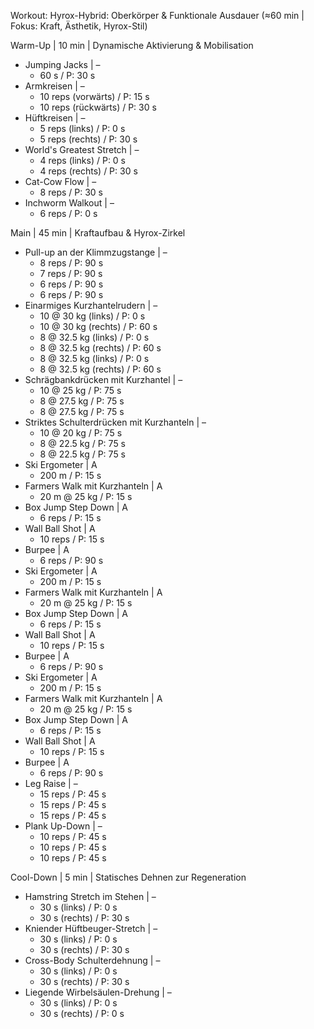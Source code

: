 Workout: Hyrox-Hybrid: Oberkörper & Funktionale Ausdauer (≈60 min | Fokus: Kraft, Ästhetik, Hyrox-Stil)

Warm-Up | 10 min | Dynamische Aktivierung & Mobilisation
- Jumping Jacks | –
    - 60 s / P: 30 s
- Armkreisen | –
    - 10 reps (vorwärts) / P: 15 s
    - 10 reps (rückwärts) / P: 30 s
- Hüftkreisen | –
    - 5 reps (links) / P: 0 s
    - 5 reps (rechts) / P: 30 s
- World's Greatest Stretch | –
    - 4 reps (links) / P: 0 s
    - 4 reps (rechts) / P: 30 s
- Cat-Cow Flow | –
    - 8 reps / P: 30 s
- Inchworm Walkout | –
    - 6 reps / P: 0 s

Main | 45 min | Kraftaufbau & Hyrox-Zirkel
- Pull-up an der Klimmzugstange | –
    - 8 reps / P: 90 s
    - 7 reps / P: 90 s
    - 6 reps / P: 90 s
    - 6 reps / P: 90 s
- Einarmiges Kurzhantelrudern | –
    - 10 @ 30 kg (links) / P: 0 s
    - 10 @ 30 kg (rechts) / P: 60 s
    - 8 @ 32.5 kg (links) / P: 0 s
    - 8 @ 32.5 kg (rechts) / P: 60 s
    - 8 @ 32.5 kg (links) / P: 0 s
    - 8 @ 32.5 kg (rechts) / P: 60 s
- Schrägbankdrücken mit Kurzhantel | –
    - 10 @ 25 kg / P: 75 s
    - 8 @ 27.5 kg / P: 75 s
    - 8 @ 27.5 kg / P: 75 s
- Striktes Schulterdrücken mit Kurzhanteln | –
    - 10 @ 20 kg / P: 75 s
    - 8 @ 22.5 kg / P: 75 s
    - 8 @ 22.5 kg / P: 75 s
- Ski Ergometer | A
    - 200 m / P: 15 s
- Farmers Walk mit Kurzhanteln | A
    - 20 m @ 25 kg / P: 15 s
- Box Jump Step Down | A
    - 6 reps / P: 15 s
- Wall Ball Shot | A
    - 10 reps / P: 15 s
- Burpee | A
    - 6 reps / P: 90 s
- Ski Ergometer | A
    - 200 m / P: 15 s
- Farmers Walk mit Kurzhanteln | A
    - 20 m @ 25 kg / P: 15 s
- Box Jump Step Down | A
    - 6 reps / P: 15 s
- Wall Ball Shot | A
    - 10 reps / P: 15 s
- Burpee | A
    - 6 reps / P: 90 s
- Ski Ergometer | A
    - 200 m / P: 15 s
- Farmers Walk mit Kurzhanteln | A
    - 20 m @ 25 kg / P: 15 s
- Box Jump Step Down | A
    - 6 reps / P: 15 s
- Wall Ball Shot | A
    - 10 reps / P: 15 s
- Burpee | A
    - 6 reps / P: 90 s
- Leg Raise | –
    - 15 reps / P: 45 s
    - 15 reps / P: 45 s
    - 15 reps / P: 45 s
- Plank Up-Down | –
    - 10 reps / P: 45 s
    - 10 reps / P: 45 s
    - 10 reps / P: 45 s

Cool-Down | 5 min | Statisches Dehnen zur Regeneration
- Hamstring Stretch im Stehen | –
    - 30 s (links) / P: 0 s
    - 30 s (rechts) / P: 30 s
- Kniender Hüftbeuger-Stretch | –
    - 30 s (links) / P: 0 s
    - 30 s (rechts) / P: 30 s
- Cross-Body Schulterdehnung | –
    - 30 s (links) / P: 0 s
    - 30 s (rechts) / P: 30 s
- Liegende Wirbelsäulen-Drehung | –
    - 30 s (links) / P: 0 s
    - 30 s (rechts) / P: 0 s